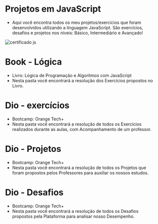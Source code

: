 # Projetos em JavaScript 
- Aqui você encontra todos os meu projetos/exercícios que foram desenvolvidos utilizando a linguagem JavaScript. São exercícios, desafios e projetos nos níveis: Básico, Intermediário e Avançado!


![certificado js](https://github.com/user-attachments/assets/e4888718-7702-4882-9c19-390d7e0af8ce)

# Book - Lógica
- Livro: Lógica de Programação e Algoritmos com JavaScript
- Nesta pasta você encontrará a resolução dos Exercícios propostos no Livro.


# Dio - exercícios
- Bootcamp: Orange Tech+
- Nesta pasta você encontrará a resolução de todos os Exercícios realizados durante as aulas, com Acompanhamento de um professor.


# Dio - Projetos
- Bootcamp: Orange Tech+
- Nesta pasta você encontrará a resolução de todos os Projetos que foram propostos pelos Professores para auxiliar os nossos estudos.


# Dio - Desafios 
- Bootcamp: Orange Tech+
- Nesta pasta você encontrará a resolução de todos os Desafios propostos pela Plataforma para analisar nosso Desempenho.
